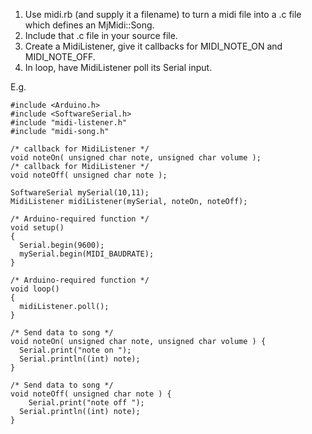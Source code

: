 1. Use midi.rb (and supply it a filename) to turn a midi file into a .c file which defines an MjMidi::Song.
2. Include that .c file in your source file.
3. Create a MidiListener, give it callbacks for MIDI_NOTE_ON and MIDI_NOTE_OFF.
4. In loop, have MidiListener poll its Serial input.

E.g.

    #include <Arduino.h>
    #include <SoftwareSerial.h>
    #include "midi-listener.h"
    #include "midi-song.h"

    /* callback for MidiListener */
    void noteOn( unsigned char note, unsigned char volume );
    /* callback for MidiListener */
    void noteOff( unsigned char note );

    SoftwareSerial mySerial(10,11);
    MidiListener midiListener(mySerial, noteOn, noteOff);

    /* Arduino-required function */
    void setup()
    {
      Serial.begin(9600);
      mySerial.begin(MIDI_BAUDRATE);
    }

    /* Arduino-required function */
    void loop()
    {
      midiListener.poll();
    }

    /* Send data to song */
    void noteOn( unsigned char note, unsigned char volume ) { 
      Serial.print("note on ");
      Serial.println((int) note);
    }

    /* Send data to song */
    void noteOff( unsigned char note ) {
        Serial.print("note off ");
      Serial.println((int) note);
    }
